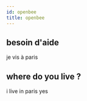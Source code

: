 ```yaml
---
id: openbee
title: openbee
---
```


## besoin d'aide

je vis à paris

## where do you live ?

i live in paris yes